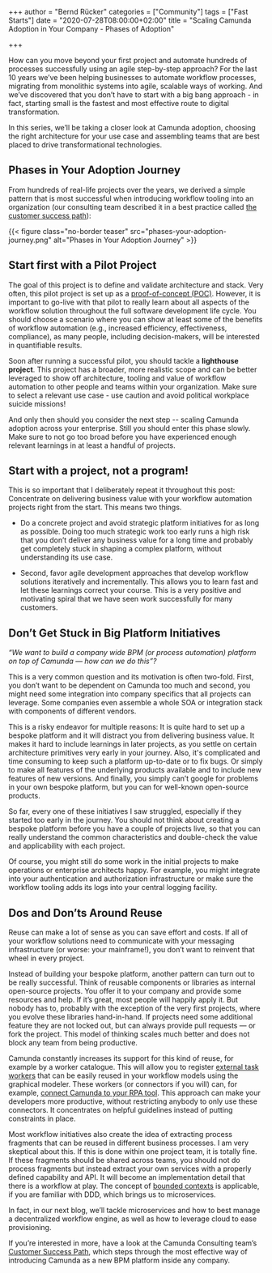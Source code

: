 +++
author = "Bernd Rücker"
categories = ["Community"]
tags = ["Fast Starts"]
date = "2020-07-28T08:00:00+02:00"
title = "Scaling Camunda Adoption in Your Company - Phases of Adoption"

+++

How can you move beyond your first project and automate hundreds of processes successfully using an agile step-by-step approach? For the last 10 years we’ve been helping businesses to automate workflow processes, migrating from monolithic systems into agile, scalable ways of working. And we’ve discovered that you don’t have to start with a big bang approach - in fact, starting small is the fastest and most effective route to digital transformation.

<!--more-->

In this series, we’ll be taking a closer look at Camunda adoption, choosing the right architecture for your use case and assembling teams that are best placed to drive transformational technologies.  

## Phases in Your Adoption Journey

From hundreds of real-life projects over the years, we derived a simple pattern that is most successful when introducing workflow tooling into an organization (our consulting team described it in a best practice called [the customer success path](https://camunda.com/best-practices/following-the-customer-success-path/)):

{{< figure class="no-border teaser" src="phases-your-adoption-journey.png" alt="Phases in Your Adoption Journey" >}}

## Start first with a Pilot Project

The goal of this project is to define and validate architecture and stack. Very often, this pilot project is set up as a [proof-of-concept (POC)](https://camunda.com/best-practices/doing-a-proper-poc/). However, it is important to go-live with that pilot to really learn about all aspects of the workflow solution throughout the full software development life cycle. You should choose a scenario where you can show at least some of the benefits of workflow automation (e.g., increased efficiency, effectiveness, compliance), as many people, including decision-makers, will be interested in quantifiable results.

Soon after running a successful pilot, you should tackle a __lighthouse project__. This project has a broader, more realistic scope and can be better leveraged to show off architecture, tooling and value of workflow automation to other people and teams within your organization. Make sure to select a relevant use case - use caution and avoid political workplace suicide missions!

And only then should you consider the next step -- scaling Camunda adoption across your enterprise. Still you should enter this phase slowly. Make sure to not go too broad before you have experienced enough relevant learnings in at least a handful of projects.

## Start with a project, not a program!

This is so important that I deliberately repeat it throughout this post: Concentrate on delivering business value with your workflow automation projects right from the start. This means two things.

* Do a concrete project and avoid strategic platform initiatives for as long as possible. Doing too much strategic work too early runs a high risk that you don’t deliver any business value for a long time and probably get completely stuck in shaping a complex platform, without understanding its use case.

* Second, favor agile development approaches that develop workflow solutions iteratively and incrementally. This allows you to learn fast and let these learnings correct your course. This is a very positive and motivating spiral that we have seen work successfully for many customers.

## Don’t Get Stuck in Big Platform Initiatives

_“We want to build a company wide BPM (or process automation) platform on top of Camunda — how can we do this”?_

This is a very common question and its motivation is often two-fold. First, you don’t want to be dependent on Camunda too much and second, you might need some integration into company specifics that all projects can leverage. Some companies even assemble a whole SOA or integration stack with components of different vendors.

This is a risky endeavor for multiple reasons: It is quite hard to set up a bespoke platform and it will distract you from delivering business value. It makes it hard to include learnings in later projects, as you settle on certain architecture primitives very early in your journey. Also, it's complicated and time consuming to keep such a platform up-to-date or to fix bugs. Or simply to make all features of the underlying products available and to include new features of new versions. And finally, you simply can’t google for problems in your own bespoke platform, but you can for well-known open-source products.

So far, every one of these initiatives I saw struggled, especially if they started too early in the journey. You should not think about creating a bespoke platform before you have a couple of projects live, so that you can really understand the common characteristics and double-check the value and applicability with each project.

Of course, you might still do some work in the initial projects to make operations or enterprise architects happy. For example, you might integrate into your authentication and authorization infrastructure or make sure the workflow tooling adds its logs into your central logging facility.

## Dos and Don’ts Around Reuse

Reuse can make a lot of sense as you can save effort and costs. If all of your workflow solutions need to communicate with your messaging infrastructure (or worse: your mainframe!), you don’t want to reinvent that wheel in every project.

Instead of building your bespoke platform, another pattern can turn out to be really successful. Think of reusable components or libraries as internal open-source projects. You offer it to your company and provide some resources and help. If it’s great, most people will happily apply it. But nobody has to, probably with the exception of the very first projects, where you evolve these libraries hand-in-hand. If projects need some additional feature they are not locked out, but can always provide pull requests — or fork the project. This model of thinking scales much better and does not block any team from being productive.

Camunda constantly increases its support for this kind of reuse, for example by a worker catalogue. This will allow you to register [external task workers](https://docs.camunda.org/manual/latest/user-guide/process-engine/external-tasks/) that can be easily reused in your workflow models using the graphical modeler. These workers (or connectors if you will) can, for example, [connect Camunda to your RPA tool](https://blog.camunda.com/tags/rpa/). This approach can make your developers more productive, without restricting anybody to only use these connectors. It concentrates on helpful guidelines instead of putting constraints in place.

Most workflow initiatives also create the idea of extracting process fragments that can be reused in different business processes. I am very skeptical about this. If this is done within one project team, it is totally fine. If these fragments should be shared across teams, you should not do process fragments but instead extract your own services with a properly defined capability and API. It will become an implementation detail that there is a workflow at play. The concept of [bounded contexts](https://martinfowler.com/bliki/BoundedContext.html) is applicable, if you are familiar with DDD, which brings us to microservices.

In fact, in our next blog, we’ll tackle microservices and how to best manage a decentralized workflow engine, as well as how to leverage cloud to ease provisioning.

If you’re interested in more, have a look at the Camunda Consulting team’s [Customer Success Path](https://camunda.com/best-practices/following-the-customer-success-path/), which steps through the most effective way of introducing Camunda as a new BPM platform inside any company.
